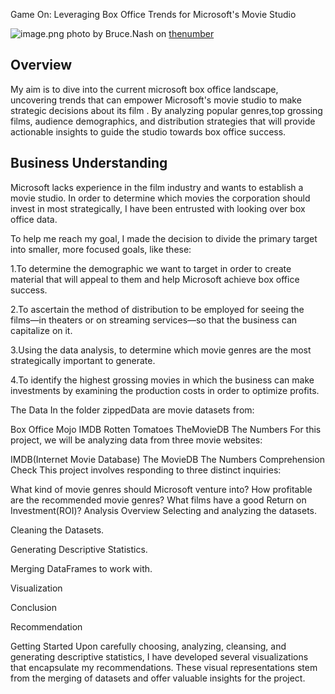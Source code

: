 Game On: Leveraging Box Office Trends for Microsoft's Movie Studio

![image.png](attachment:image.png)
photo by Bruce.Nash on [thenumber](https://www.the-numbers.com/images/movies/If-(2024)-2-News.jpg)

## Overview
My aim is to  dive into the current  microsoft box office landscape, uncovering trends that can empower Microsoft's  movie studio to make strategic decisions about its film . By analyzing popular genres,top grossing films, audience demographics, and distribution strategies that will provide actionable insights to guide the studio towards box office success.

## Business Understanding
Microsoft lacks experience in the film industry and wants to establish a movie studio.
In order to determine which movies the corporation should invest in most strategically, I have been entrusted with looking over box office data.

To help me reach my goal, I made the decision to divide the primary target into smaller, more focused goals, like these:

1.To determine the demographic we want to target in order to create material that will appeal to them and help Microsoft achieve box office success.

2.To ascertain the method of distribution to be employed for seeing the films—in theaters or on streaming services—so that the business can capitalize on it.

3.Using the data analysis, to determine which movie genres are the most strategically important to generate.

4.To identify the highest grossing movies in which the business can make investments by examining the production costs in order to optimize profits.


The Data
In the folder zippedData are movie datasets from:

Box Office Mojo
IMDB
Rotten Tomatoes
TheMovieDB
The Numbers
For this project, we will be analyzing data from three movie websites:

IMDB(Internet Movie Database)
The MovieDB
The Numbers
Comprehension Check
This project involves responding to three distinct inquiries:

What kind of movie genres should Microsoft venture into?
How profitable are the recommended movie genres?
What films have a good Return on Investment(ROI)?
Analysis Overview
Selecting and analyzing the datasets.

Cleaning the Datasets.

Generating Descriptive Statistics.

Merging DataFrames to work with.

Visualization

Conclusion

Recommendation

Getting Started
Upon carefully choosing, analyzing, cleansing, and generating descriptive statistics, I have developed several visualizations that encapsulate my recommendations. These visual representations stem from the merging of datasets and offer valuable insights for the project.
